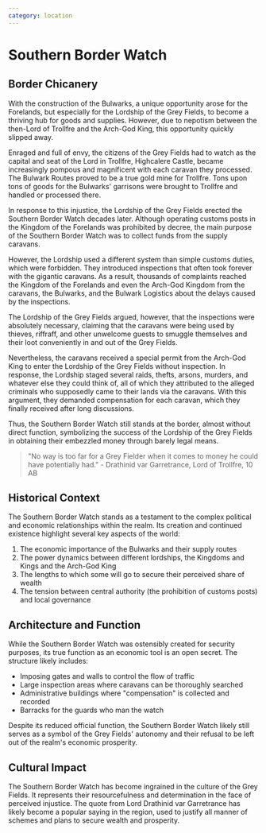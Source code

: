 ```yaml
---
category: location
---
```


# Southern Border Watch

## Border Chicanery

With the construction of the Bulwarks, a unique opportunity arose for the Forelands, but especially for the Lordship of the Grey Fields, to become a thriving hub for goods and supplies. However, due to nepotism between the then-Lord of Trollfre and the Arch-God King, this opportunity quickly slipped away.

Enraged and full of envy, the citizens of the Grey Fields had to watch as the capital and seat of the Lord in Trollfre, Highcalere Castle, became increasingly pompous and magnificent with each caravan they processed. The Bulwark Routes proved to be a true gold mine for Trollfre. Tons upon tons of goods for the Bulwarks' garrisons were brought to Trollfre and handled or processed there.

In response to this injustice, the Lordship of the Grey Fields erected the Southern Border Watch decades later. Although operating customs posts in the Kingdom of the Forelands was prohibited by decree, the main purpose of the Southern Border Watch was to collect funds from the supply caravans.

However, the Lordship used a different system than simple customs duties, which were forbidden. They introduced inspections that often took forever with the gigantic caravans. As a result, thousands of complaints reached the Kingdom of the Forelands and even the Arch-God Kingdom from the caravans, the Bulwarks, and the Bulwark Logistics about the delays caused by the inspections.

The Lordship of the Grey Fields argued, however, that the inspections were absolutely necessary, claiming that the caravans were being used by thieves, riffraff, and other unwelcome guests to smuggle themselves and their loot conveniently in and out of the Grey Fields.

Nevertheless, the caravans received a special permit from the Arch-God King to enter the Lordship of the Grey Fields without inspection. In response, the Lordship staged several raids, thefts, arsons, murders, and whatever else they could think of, all of which they attributed to the alleged criminals who supposedly came to their lands via the caravans. With this argument, they demanded compensation for each caravan, which they finally received after long discussions.

Thus, the Southern Border Watch still stands at the border, almost without direct function, symbolizing the success of the Lordship of the Grey Fields in obtaining their embezzled money through barely legal means.

> "No way is too far for a Grey Fielder when it comes to money he could have potentially had." - Drathinid var Garretrance, Lord of Trollfre, 10 AB

## Historical Context

The Southern Border Watch stands as a testament to the complex political and economic relationships within the realm. Its creation and continued existence highlight several key aspects of the world:

1. The economic importance of the Bulwarks and their supply routes
2. The power dynamics between different lordships, the Kingdoms and Kings and the Arch-God King
3. The lengths to which some will go to secure their perceived share of wealth
4. The tension between central authority (the prohibition of customs posts) and local governance

## Architecture and Function

While the Southern Border Watch was ostensibly created for security purposes, its true function as an economic tool is an open secret. The structure likely includes:

- Imposing gates and walls to control the flow of traffic
- Large inspection areas where caravans can be thoroughly searched
- Administrative buildings where "compensation" is collected and recorded
- Barracks for the guards who man the watch

Despite its reduced official function, the Southern Border Watch likely still serves as a symbol of the Grey Fields' autonomy and their refusal to be left out of the realm's economic prosperity.

## Cultural Impact

The Southern Border Watch has become ingrained in the culture of the Grey Fields. It represents their resourcefulness and determination in the face of perceived injustice. The quote from Lord Drathinid var Garretrance has likely become a popular saying in the region, used to justify all manner of schemes and plans to secure wealth and prosperity.